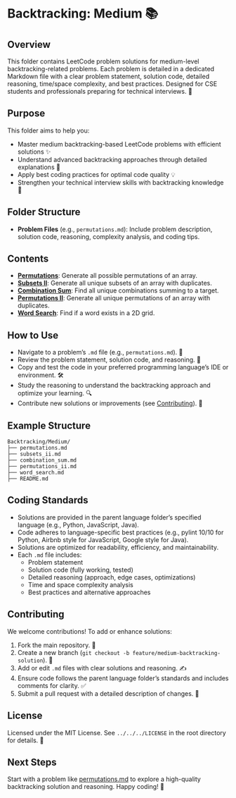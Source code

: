 # Backtracking: Medium 📚

## Overview
This folder contains LeetCode problem solutions for medium-level backtracking-related problems. Each problem is detailed in a dedicated Markdown file with a clear problem statement, solution code, detailed reasoning, time/space complexity, and best practices. Designed for CSE students and professionals preparing for technical interviews. 🚀

## Purpose
This folder aims to help you:
- Master medium backtracking-based LeetCode problems with efficient solutions ✨
- Understand advanced backtracking approaches through detailed explanations 🧠
- Apply best coding practices for optimal code quality 💡
- Strengthen your technical interview skills with backtracking knowledge 🎯

## Folder Structure
- **Problem Files** (e.g., `permutations.md`): Include problem description, solution code, reasoning, complexity analysis, and coding tips.

## Contents
- **[Permutations](./permutations.md)**: Generate all possible permutations of an array.
- **[Subsets II](./subsets_ii.md)**: Generate all unique subsets of an array with duplicates.
- **[Combination Sum](./combination_sum.md)**: Find all unique combinations summing to a target.
- **[Permutations II](./permutations_ii.md)**: Generate all unique permutations of an array with duplicates.
- **[Word Search](./word_search.md)**: Find if a word exists in a 2D grid.

## How to Use
- Navigate to a problem’s `.md` file (e.g., `permutations.md`). 📂
- Review the problem statement, solution code, and reasoning. 📝
- Copy and test the code in your preferred programming language’s IDE or environment. 🛠️
- Study the reasoning to understand the backtracking approach and optimize your learning. 🔍
- Contribute new solutions or improvements (see [Contributing](#contributing)). 🤗

## Example Structure
```
Backtracking/Medium/
├── permutations.md
├── subsets_ii.md
├── combination_sum.md
├── permutations_ii.md
├── word_search.md
├── README.md
```

## Coding Standards
- Solutions are provided in the parent language folder’s specified language (e.g., Python, JavaScript, Java).
- Code adheres to language-specific best practices (e.g., pylint 10/10 for Python, Airbnb style for JavaScript, Google style for Java).
- Solutions are optimized for readability, efficiency, and maintainability.
- Each `.md` file includes:
  - Problem statement
  - Solution code (fully working, tested)
  - Detailed reasoning (approach, edge cases, optimizations)
  - Time and space complexity analysis
  - Best practices and alternative approaches

## Contributing
We welcome contributions! To add or enhance solutions:
1. Fork the main repository. 🍴
2. Create a new branch (`git checkout -b feature/medium-backtracking-solution`). 🌿
3. Add or edit `.md` files with clear solutions and reasoning. ✍️
4. Ensure code follows the parent language folder’s standards and includes comments for clarity. ✅
5. Submit a pull request with a detailed description of changes. 🚀

## License
Licensed under the MIT License. See `../../../LICENSE` in the root directory for details. 📜

## Next Steps
Start with a problem like [permutations.md](./permutations.md) to explore a high-quality backtracking solution and reasoning. Happy coding! 🌟